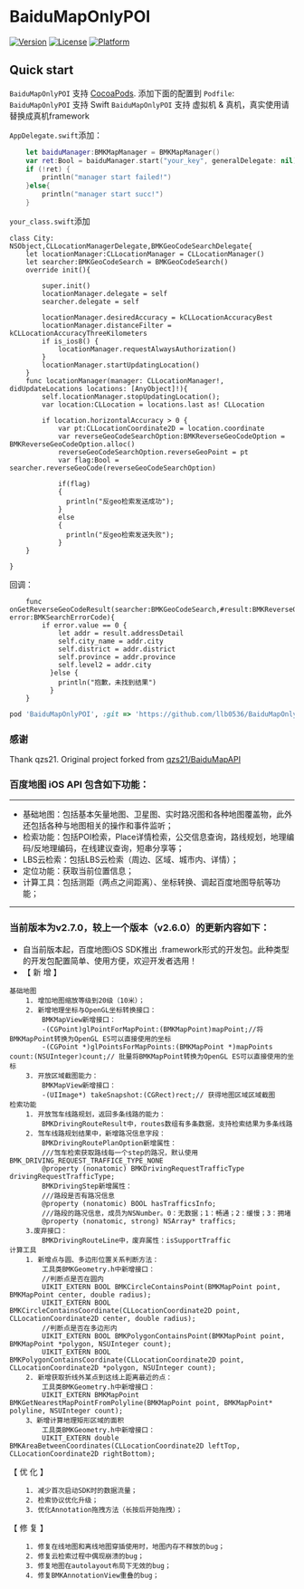 # BaiduMapOnlyPOI
[![Version](https://img.shields.io/cocoapods/v/BaiduMapOnlyPOI.svg?style=flat)](http://cocoadocs.org/docsets/BaiduMapOnlyPOI)
[![License](https://img.shields.io/cocoapods/l/BaiduMapOnlyPOI.svg?style=flat)](http://cocoadocs.org/docsets/BaiduMapOnlyPOI)
[![Platform](https://img.shields.io/cocoapods/p/BaiduMapOnlyPOI.svg?style=flat)](http://cocoadocs.org/docsets/BaiduMapOnlyPOI)

## Quick start

`BaiduMapOnlyPOI` 支持 [CocoaPods](http://cocoapods.org).  添加下面的配置到 `Podfile`:
`BaiduMapOnlyPOI` 支持 Swift
`BaiduMapOnlyPOI` 支持 虚拟机 & 真机，真实使用请替换成真机framework

`AppDelegate.swift`添加：
```swift
    let baiduManager:BMKMapManager = BMKMapManager()
    var ret:Bool = baiduManager.start("your_key", generalDelegate: nil)
    if (!ret) {
        println("manager start failed!")
    }else{
        println("manager start succ!")
    }    
```
`your_class.swift`添加
```
class City: NSObject,CLLocationManagerDelegate,BMKGeoCodeSearchDelegate{
    let locationManager:CLLocationManager = CLLocationManager()
    let searcher:BMKGeoCodeSearch = BMKGeoCodeSearch()
    override init(){

        super.init()
        locationManager.delegate = self
        searcher.delegate = self

        locationManager.desiredAccuracy = kCLLocationAccuracyBest
        locationManager.distanceFilter = kCLLocationAccuracyThreeKilometers
        if is_ios8() {
            locationManager.requestAlwaysAuthorization()
        }
        locationManager.startUpdatingLocation()
    }
    func locationManager(manager: CLLocationManager!, didUpdateLocations locations: [AnyObject]!){
        self.locationManager.stopUpdatingLocation();
        var location:CLLocation = locations.last as! CLLocation

        if location.horizontalAccuracy > 0 {
            var pt:CLLocationCoordinate2D = location.coordinate
            var reverseGeoCodeSearchOption:BMKReverseGeoCodeOption = BMKReverseGeoCodeOption.alloc()
            reverseGeoCodeSearchOption.reverseGeoPoint = pt
            var flag:Bool = searcher.reverseGeoCode(reverseGeoCodeSearchOption)

            if(flag)
            {
              println("反geo检索发送成功");
            }
            else
            {
              println("反geo检索发送失败");
            }
    }

}

```

回调：
```
    func onGetReverseGeoCodeResult(searcher:BMKGeoCodeSearch,#result:BMKReverseGeoCodeResult,errorCode error:BMKSearchErrorCode){
        if error.value == 0 {
            let addr = result.addressDetail
            self.city_name = addr.city
            self.district = addr.district
            self.province = addr.province
            self.level2 = addr.city
          }else {
            println("抱歉，未找到结果")
          }
    }
```



```ruby
pod 'BaiduMapOnlyPOI', :git => 'https://github.com/llb0536/BaiduMapOnlyPOI', :tag => '2.7.0
```

### 感谢
Thank qzs21. Original project forked from [qzs21/BaiduMapAPI](https://github.com/qzs21/BaiduMapAPI)


### 百度地图 iOS API 包含如下功能：
-------------------
* 基础地图：包括基本矢量地图、卫星图、实时路况图和各种地图覆盖物，此外还包括各种与地图相关的操作和事件监听；
* 检索功能：包括POI检索，Place详情检索，公交信息查询，路线规划，地理编码/反地理编码，在线建议查询，短串分享等；
* LBS云检索：包括LBS云检索（周边、区域、城市内、详情）；
* 定位功能：获取当前位置信息；
* 计算工具：包括测距（两点之间距离）、坐标转换、调起百度地图导航等功能；


--------------------------------------------------------------------------------------

### 当前版本为v2.7.0，较上一个版本（v2.6.0）的更新内容如下：


* 自当前版本起，百度地图iOS SDK推出 .framework形式的开发包。此种类型的开发包配置简单、使用方便，欢迎开发者选用！
* 【 新 增 】
```
基础地图
    1. 增加地图缩放等级到20级（10米）；
    2. 新增地理坐标与OpenGL坐标转换接口：
        BMKMapView新增接口：
        -(CGPoint)glPointForMapPoint:(BMKMapPoint)mapPoint;//将BMKMapPoint转换为OpenGL ES可以直接使用的坐标
        -(CGPoint *)glPointsForMapPoints:(BMKMapPoint *)mapPoints count:(NSUInteger)count;// 批量将BMKMapPoint转换为OpenGL ES可以直接使用的坐标
    3. 开放区域截图能力：
        BMKMapView新增接口：
        -(UIImage*) takeSnapshot:(CGRect)rect;// 获得地图区域区域截图
检索功能
    1. 开放驾车线路规划，返回多条线路的能力：
        BMKDrivingRouteResult中，routes数组有多条数据，支持检索结果为多条线路
    2. 驾车线路规划结果中，新增路况信息字段：
        BMKDrivingRoutePlanOption新增属性：
        ///驾车检索获取路线每一个step的路况，默认使用BMK_DRIVING_REQUEST_TRAFFICE_TYPE_NONE
        @property (nonatomic) BMKDrivingRequestTrafficType drivingRequestTrafficType;
        BMKDrivingStep新增属性：
        ///路段是否有路况信息
        @property (nonatomic) BOOL hasTrafficsInfo;
        ///路段的路况信息，成员为NSNumber。0：无数据；1：畅通；2：缓慢；3：拥堵
        @property (nonatomic, strong) NSArray* traffics;
    3.废弃接口：
        BMKDrivingRouteLine中，废弃属性：isSupportTraffic
计算工具
    1. 新增点与圆、多边形位置关系判断方法：
        工具类BMKGeometry.h中新增接口：
        //判断点是否在圆内
        UIKIT_EXTERN BOOL BMKCircleContainsPoint(BMKMapPoint point, BMKMapPoint center, double radius);
        UIKIT_EXTERN BOOL BMKCircleContainsCoordinate(CLLocationCoordinate2D point, CLLocationCoordinate2D center, double radius);
        //判断点是否在多边形内
        UIKIT_EXTERN BOOL BMKPolygonContainsPoint(BMKMapPoint point, BMKMapPoint *polygon, NSUInteger count);
        UIKIT_EXTERN BOOL BMKPolygonContainsCoordinate(CLLocationCoordinate2D point, CLLocationCoordinate2D *polygon, NSUInteger count);
    2. 新增获取折线外某点到这线上距离最近的点：
        工具类BMKGeometry.h中新增接口：
        UIKIT_EXTERN BMKMapPoint BMKGetNearestMapPointFromPolyline(BMKMapPoint point, BMKMapPoint* polyline, NSUInteger count);
    3、新增计算地理矩形区域的面积
        工具类BMKGeometry.h中新增接口：
        UIKIT_EXTERN double BMKAreaBetweenCoordinates(CLLocationCoordinate2D leftTop, CLLocationCoordinate2D rightBottom);
```
【 优 化 】
```
    1. 减少首次启动SDK时的数据流量；
    2. 检索协议优化升级；
    3. 优化Annotation拖拽方法（长按后开始拖拽）；
```
【 修 复 】
```
    1. 修复在线地图和离线地图穿插使用时，地图内存不释放的bug；
    2. 修复云检索过程中偶现崩溃的bug；
    3. 修复地图在autolayout布局下无效的bug；
    4. 修复BMKAnnotationView重叠的bug；
```

